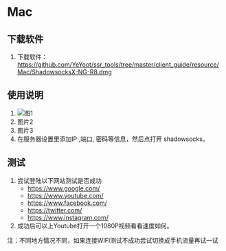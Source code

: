 # Mac

## 下载软件

1. 下载软件：<https://github.com/YeYoot/ssr_tools/tree/master/client_guide/resource/Mac/ShadowsocksX-NG-R8.dmg>

## 使用说明

1. ![图1](https://github.com/YeYoot/ssr_tools/blob/master/client_guide/resource/Mac/%E5%9B%BE%E7%89%871.png)
2. 图片2
3. 图片3
4. 在服务器设置里添加IP ,端口, 密码等信息，然后点打开 shadowsocks。

## 测试

1. 尝试登陆以下网站测试是否成功
   - <https://www.google.com/>
   - <https://www.youtube.com/>
   - <https://www.facebook.com/>
   - <https://twitter.com/>
   - <https://www.instagram.com/>
2. 成功后可以上Youtube打开一个1080P视频看看速度如何。

注：不同地方情况不同，如果连接WIFI测试不成功尝试切换成手机流量再试一试
